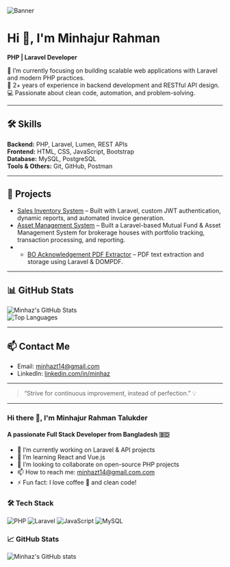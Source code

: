 ![Banner](https://images.unsplash.com/photo-1517430816045-df4b7de1f5b6?auto=format&fit=crop&w=1350&q=80)

# Hi 👋, I'm Minhajur Rahman
**PHP | Laravel Developer**

🌱 I’m currently focusing on building scalable web applications with Laravel and modern PHP practices.  
💼 2+ years of experience in backend development and RESTful API design.  
💻 Passionate about clean code, automation, and problem-solving.

---

## 🛠 Skills
**Backend:** PHP, Laravel, Lumen, REST APIs  
**Frontend:** HTML, CSS, JavaScript, Bootstrap  
**Database:** MySQL, PostgreSQL  
**Tools & Others:** Git, GitHub, Postman

---

## 🚀 Projects
- [Sales Inventory System](#) – Built with Laravel, custom JWT authentication, dynamic reports, and automated invoice generation.   
- [Asset Management System](#) – Built a Laravel-based Mutual Fund & Asset Management System for brokerage houses with portfolio tracking, transaction processing, and reporting.
- - [BO Acknowledgement PDF Extractor](#) – PDF text extraction and storage using Laravel & DOMPDF.  

---

## 📊 GitHub Stats
![Minhaz's GitHub Stats](https://github-readme-stats.vercel.app/api?username=MinhazRahman&show_icons=true&theme=radical)  
![Top Languages](https://github-readme-stats.vercel.app/api/top-langs/?username=MinhazRahman&layout=compact&theme=radical)

---

## 📫 Contact Me
- Email: minhazt14@gmail.com  
- LinkedIn: [linkedin.com/in/minhaz](#)  
---
> “Strive for continuous improvement, instead of perfection.” 💡

---------------------------------------
### Hi there 👋, I'm Minhajur Rahman Talukder
#### A passionate Full Stack Developer from Bangladesh 🇧🇩

- 🔭 I’m currently working on Laravel & API projects
- 🌱 I’m learning React and Vue.js
- 👯 I’m looking to collaborate on open-source PHP projects
- 📫 How to reach me: minhazt14@gmail.com.com
- ⚡ Fun fact: I love coffee 🦭 and clean code!

### 🛠️ Tech Stack
![PHP](https://img.shields.io/badge/-PHP-777BB4?style=flat&logo=php&logoColor=white)
![Laravel](https://img.shields.io/badge/-Laravel-E34F26?style=flat&logo=laravel&logoColor=white)
![JavaScript](https://img.shields.io/badge/-JavaScript-F7DF1E?style=flat&logo=javascript&logoColor=black)
![MySQL](https://img.shields.io/badge/-MySQL-00758F?style=flat&logo=mysql&logoColor=white)

### 📈 GitHub Stats
![Minhaz's GitHub stats](https://github-readme-stats.vercel.app/api?username=minhazrahman&show_icons=true&theme=tokyonight)
